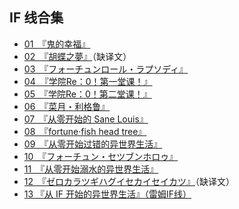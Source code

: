 ## IF 线合集

- [01　『鬼的幸福』](01.html)
- [02　『胡蝶之夢』](02.html)（缺译文）
- [03　『フォーチュンロール・ラプソディ』](03.html)
- [04　『学院Re：0！第一堂课！』](04.html)
- [05　『学院Re：0！第二堂课！』](05.html)
- [06　『菜月・利格鲁』](06.html)
- [07　『从零开始的 Sane Louis』](07.html)
- [08　『fortune·fish head tree』](08.html)
- [09　『从零开始过错的异世界生活』](09.html)
- [10　『フォーチュン・セツブンホロゥ』](10.html)
- [11　『从零开始溺水的异世界生活』](11.html)
- [12　『ゼロカラツギハグイセカイセイカツ』](12.html)（缺译文）
- [13 『从 IF 开始的异世界生活』（雷姆IF线）](13/)
